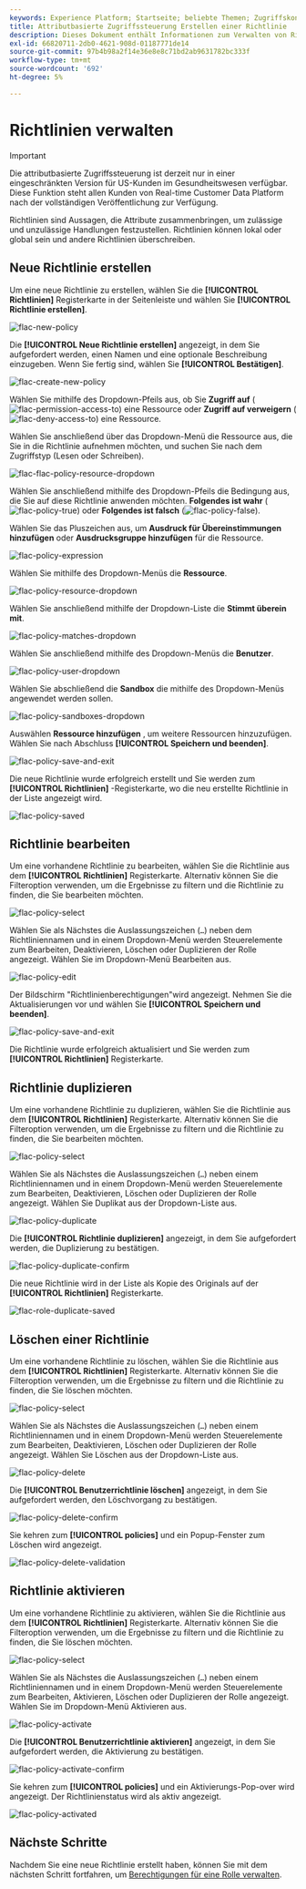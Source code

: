 ```yaml
---
keywords: Experience Platform; Startseite; beliebte Themen; Zugriffskontrolle; attributbasierte Zugriffskontrolle; ABAC
title: Attributbasierte Zugriffssteuerung Erstellen einer Richtlinie
description: Dieses Dokument enthält Informationen zum Verwalten von Richtlinien über die Benutzeroberfläche "Berechtigungen"in Adobe Experience Cloud
exl-id: 66820711-2db0-4621-908d-01187771de14
source-git-commit: 97b4b98a2f14e36e8e8c71bd2ab9631782bc333f
workflow-type: tm+mt
source-wordcount: '692'
ht-degree: 5%

---
```


# Richtlinien verwalten

>[!IMPORTANT]
>
>Die attributbasierte Zugriffssteuerung ist derzeit nur in einer eingeschränkten Version für US-Kunden im Gesundheitswesen verfügbar. Diese Funktion steht allen Kunden von Real-time Customer Data Platform nach der vollständigen Veröffentlichung zur Verfügung.

Richtlinien sind Aussagen, die Attribute zusammenbringen, um zulässige und unzulässige Handlungen festzustellen. Richtlinien können lokal oder global sein und andere Richtlinien überschreiben.

## Neue Richtlinie erstellen

Um eine neue Richtlinie zu erstellen, wählen Sie die **[!UICONTROL Richtlinien]** Registerkarte in der Seitenleiste und wählen Sie **[!UICONTROL Richtlinie erstellen]**.

![flac-new-policy](../../images/flac-ui/flac-new-policy.png)

Die **[!UICONTROL Neue Richtlinie erstellen]** angezeigt, in dem Sie aufgefordert werden, einen Namen und eine optionale Beschreibung einzugeben. Wenn Sie fertig sind, wählen Sie **[!UICONTROL Bestätigen]**.

![flac-create-new-policy](../../images/flac-ui/flac-create-new-policy.png)

Wählen Sie mithilfe des Dropdown-Pfeils aus, ob Sie **Zugriff auf** (![flac-permission-access-to](../../images/flac-ui/flac-permit-access-to.png)) eine Ressource oder **Zugriff auf verweigern** (![flac-deny-access-to](../../images/flac-ui/flac-deny-access-to.png)) eine Ressource.

Wählen Sie anschließend über das Dropdown-Menü die Ressource aus, die Sie in die Richtlinie aufnehmen möchten, und suchen Sie nach dem Zugriffstyp (Lesen oder Schreiben).

![flac-flac-policy-resource-dropdown](../../images/flac-ui/flac-policy-resource-dropdown.png)

Wählen Sie anschließend mithilfe des Dropdown-Pfeils die Bedingung aus, die Sie auf diese Richtlinie anwenden möchten. **Folgendes ist wahr** (![flac-policy-true](../../images/flac-ui/flac-policy-true.png)) oder **Folgendes ist falsch** (![flac-policy-false](../../images/flac-ui/flac-policy-false.png)).

Wählen Sie das Pluszeichen aus, um **Ausdruck für Übereinstimmungen hinzufügen** oder **Ausdrucksgruppe hinzufügen** für die Ressource.

![flac-policy-expression](../../images/flac-ui/flac-policy-expression.png)

Wählen Sie mithilfe des Dropdown-Menüs die **Ressource**.

![flac-policy-resource-dropdown](../../images/flac-ui/flac-policy-resource-dropdown-1.png)

Wählen Sie anschließend mithilfe der Dropdown-Liste die **Stimmt überein mit**.

![flac-policy-matches-dropdown](../../images/flac-ui/flac-policy-matches-dropdown.png)

Wählen Sie anschließend mithilfe des Dropdown-Menüs die **Benutzer**.

![flac-policy-user-dropdown](../../images/flac-ui/flac-policy-user-dropdown.png)

Wählen Sie abschließend die **Sandbox** die mithilfe des Dropdown-Menüs angewendet werden sollen.

![flac-policy-sandboxes-dropdown](../../images/flac-ui/flac-policy-sandboxes-dropdown.png)

Auswählen **Ressource hinzufügen** , um weitere Ressourcen hinzuzufügen. Wählen Sie nach Abschluss **[!UICONTROL Speichern und beenden]**.

![flac-policy-save-and-exit](../../images/flac-ui/flac-policy-save-and-exit.png)

Die neue Richtlinie wurde erfolgreich erstellt und Sie werden zum **[!UICONTROL Richtlinien]** -Registerkarte, wo die neu erstellte Richtlinie in der Liste angezeigt wird.

![flac-policy-saved](../../images/flac-ui/flac-policy-saved.png)

## Richtlinie bearbeiten

Um eine vorhandene Richtlinie zu bearbeiten, wählen Sie die Richtlinie aus dem **[!UICONTROL Richtlinien]** Registerkarte. Alternativ können Sie die Filteroption verwenden, um die Ergebnisse zu filtern und die Richtlinie zu finden, die Sie bearbeiten möchten.

![flac-policy-select](../../images/flac-ui/flac-policy-select.png)

Wählen Sie als Nächstes die Auslassungszeichen (`…`) neben dem Richtliniennamen und in einem Dropdown-Menü werden Steuerelemente zum Bearbeiten, Deaktivieren, Löschen oder Duplizieren der Rolle angezeigt. Wählen Sie im Dropdown-Menü Bearbeiten aus.

![flac-policy-edit](../../images/flac-ui/flac-policy-edit.png)

Der Bildschirm &quot;Richtlinienberechtigungen&quot;wird angezeigt. Nehmen Sie die Aktualisierungen vor und wählen Sie **[!UICONTROL Speichern und beenden]**.

![flac-policy-save-and-exit](../../images/flac-ui/flac-policy-save-and-exit.png)

Die Richtlinie wurde erfolgreich aktualisiert und Sie werden zum **[!UICONTROL Richtlinien]** Registerkarte.

## Richtlinie duplizieren

Um eine vorhandene Richtlinie zu duplizieren, wählen Sie die Richtlinie aus dem **[!UICONTROL Richtlinien]** Registerkarte. Alternativ können Sie die Filteroption verwenden, um die Ergebnisse zu filtern und die Richtlinie zu finden, die Sie bearbeiten möchten.

![flac-policy-select](../../images/flac-ui/flac-policy-select.png)

Wählen Sie als Nächstes die Auslassungszeichen (`…`) neben einem Richtliniennamen und in einem Dropdown-Menü werden Steuerelemente zum Bearbeiten, Deaktivieren, Löschen oder Duplizieren der Rolle angezeigt. Wählen Sie Duplikat aus der Dropdown-Liste aus.

![flac-policy-duplicate](../../images/flac-ui/flac-policy-duplicate.png)

Die **[!UICONTROL Richtlinie duplizieren]** angezeigt, in dem Sie aufgefordert werden, die Duplizierung zu bestätigen.

![flac-policy-duplicate-confirm](../../images/flac-ui/flac-duplicate-confirm.png)

Die neue Richtlinie wird in der Liste als Kopie des Originals auf der **[!UICONTROL Richtlinien]** Registerkarte.

![flac-role-duplicate-saved](../../images/flac-ui/flac-role-duplicate-saved.png)

## Löschen einer Richtlinie

Um eine vorhandene Richtlinie zu löschen, wählen Sie die Richtlinie aus dem **[!UICONTROL Richtlinien]** Registerkarte. Alternativ können Sie die Filteroption verwenden, um die Ergebnisse zu filtern und die Richtlinie zu finden, die Sie löschen möchten.

![flac-policy-select](../../images/flac-ui/flac-policy-select.png)

Wählen Sie als Nächstes die Auslassungszeichen (`…`) neben einem Richtliniennamen und in einem Dropdown-Menü werden Steuerelemente zum Bearbeiten, Deaktivieren, Löschen oder Duplizieren der Rolle angezeigt. Wählen Sie Löschen aus der Dropdown-Liste aus.

![flac-policy-delete](../../images/flac-ui/flac-policy-delete.png)

Die **[!UICONTROL Benutzerrichtlinie löschen]** angezeigt, in dem Sie aufgefordert werden, den Löschvorgang zu bestätigen.

![flac-policy-delete-confirm](../../images/flac-ui/flac-policy-delete-confirm.png)

Sie kehren zum **[!UICONTROL policies]** und ein Popup-Fenster zum Löschen wird angezeigt.

![flac-policy-delete-validation](../../images/flac-ui/flac-policy-delete-confirmation.png)

## Richtlinie aktivieren

Um eine vorhandene Richtlinie zu aktivieren, wählen Sie die Richtlinie aus dem **[!UICONTROL Richtlinien]** Registerkarte. Alternativ können Sie die Filteroption verwenden, um die Ergebnisse zu filtern und die Richtlinie zu finden, die Sie löschen möchten.

![flac-policy-select](../../images/flac-ui/flac-policy-select.png)

Wählen Sie als Nächstes die Auslassungszeichen (`…`) neben einem Richtliniennamen und in einem Dropdown-Menü werden Steuerelemente zum Bearbeiten, Aktivieren, Löschen oder Duplizieren der Rolle angezeigt. Wählen Sie im Dropdown-Menü Aktivieren aus.

![flac-policy-activate](../../images/flac-ui/flac-policy-delete.png)

Die **[!UICONTROL Benutzerrichtlinie aktivieren]** angezeigt, in dem Sie aufgefordert werden, die Aktivierung zu bestätigen.

![flac-policy-activate-confirm](../../images/flac-ui/flac-policy-activate-confirm.png)

Sie kehren zum **[!UICONTROL policies]** und ein Aktivierungs-Pop-over wird angezeigt. Der Richtlinienstatus wird als aktiv angezeigt.

![flac-policy-activated](../../images/flac-ui/flac-policy-activated.png)

## Nächste Schritte

Nachdem Sie eine neue Richtlinie erstellt haben, können Sie mit dem nächsten Schritt fortfahren, um [Berechtigungen für eine Rolle verwalten](permissions.md).
